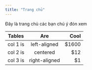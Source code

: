 ```yaml
---
title: "Trang chủ"
---
```


Đây là trang chủ các bạn chú ý đón xem

| Tables   |      Are      |  Cool |
|----------|:-------------:|------:|
| col 1 is |  left-aligned | $1600 |
| col 2 is |    centered   |   $12 |
| col 3 is | right-aligned |    $1 |
